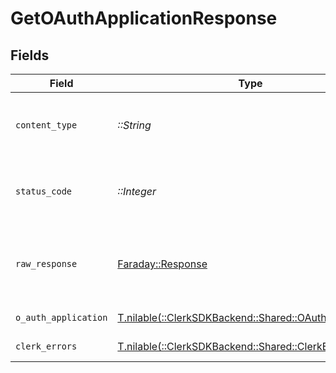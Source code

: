 # GetOAuthApplicationResponse


## Fields

| Field                                                                                             | Type                                                                                              | Required                                                                                          | Description                                                                                       |
| ------------------------------------------------------------------------------------------------- | ------------------------------------------------------------------------------------------------- | ------------------------------------------------------------------------------------------------- | ------------------------------------------------------------------------------------------------- |
| `content_type`                                                                                    | *::String*                                                                                        | :heavy_check_mark:                                                                                | HTTP response content type for this operation                                                     |
| `status_code`                                                                                     | *::Integer*                                                                                       | :heavy_check_mark:                                                                                | HTTP response status code for this operation                                                      |
| `raw_response`                                                                                    | [Faraday::Response](https://www.rubydoc.info/gems/faraday/Faraday/Response)                       | :heavy_check_mark:                                                                                | Raw HTTP response; suitable for custom response parsing                                           |
| `o_auth_application`                                                                              | [T.nilable(::ClerkSDKBackend::Shared::OAuthApplication)](../../models/shared/oauthapplication.md) | :heavy_minus_sign:                                                                                | An OAuth application                                                                              |
| `clerk_errors`                                                                                    | [T.nilable(::ClerkSDKBackend::Shared::ClerkErrors)](../../models/shared/clerkerrors.md)           | :heavy_minus_sign:                                                                                | Authorization invalid                                                                             |